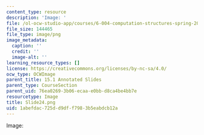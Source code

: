 ```yaml
---
content_type: resource
description: 'Image: '
file: /ol-ocw-studio-app/courses/6-004-computation-structures-spring-2017/1abefdac725dd9dff7983b5eabdcb12a_Slide24.png
file_size: 144465
file_type: image/png
image_metadata:
  caption: ''
  credit: ''
  image-alt: ''
learning_resource_types: []
license: https://creativecommons.org/licenses/by-nc-sa/4.0/
ocw_type: OCWImage
parent_title: 15.1 Annotated Slides
parent_type: CourseSection
parent_uid: 76ea0269-3b06-ecaa-e0bb-d8ca4be4bb7e
resourcetype: Image
title: Slide24.png
uid: 1abefdac-725d-d9df-f798-3b5eabdcb12a
---
```

Image: 